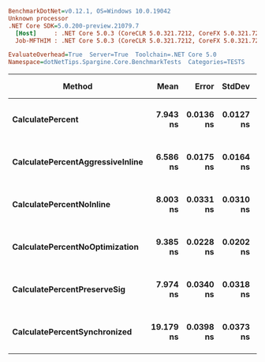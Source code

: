 ``` ini

BenchmarkDotNet=v0.12.1, OS=Windows 10.0.19042
Unknown processor
.NET Core SDK=5.0.200-preview.21079.7
  [Host]     : .NET Core 5.0.3 (CoreCLR 5.0.321.7212, CoreFX 5.0.321.7212), X64 RyuJIT
  Job-MFTHIM : .NET Core 5.0.3 (CoreCLR 5.0.321.7212, CoreFX 5.0.321.7212), X64 RyuJIT

EvaluateOverhead=True  Server=True  Toolchain=.NET Core 5.0  
Namespace=dotNetTips.Spargine.Core.BenchmarkTests  Categories=TESTS  

```
|                           Method |      Mean |     Error |    StdDev |    StdErr |       Min |        Q1 |    Median |        Q3 |       Max |          Op/s | CI99.9% Margin | Iterations | Kurtosis | MValue | Skewness | Ratio |   Welch(10%)/p-values | Rank |                                                            LogicalGroup | Baseline | Gen 0 | Gen 1 | Gen 2 | Allocated | Code Size |
|--------------------------------- |----------:|----------:|----------:|----------:|----------:|----------:|----------:|----------:|----------:|--------------:|---------------:|-----------:|---------:|-------:|---------:|------:|---------------------- |-----:|------------------------------------------------------------------------ |--------- |------:|------:|------:|----------:|----------:|
|                 **CalculatePercent** |  **7.943 ns** | **0.0136 ns** | **0.0127 ns** | **0.0033 ns** |  **7.920 ns** |  **7.934 ns** |  **7.946 ns** |  **7.949 ns** |  **7.970 ns** | **125,897,891.7** |      **0.0136 ns** |      **15.00** |    **2.522** |  **2.000** |   **0.0976** |  **1.00** |             **Base: ?|?** |    **2** | **Job-MFTHIM(EvaluateOverhead=True, Server=True, Toolchain=.NET Core 5.0)** |      **Yes** |     **-** |     **-** |     **-** |         **-** |     **143 B** |
| **CalculatePercentAggressiveInline** |  **6.586 ns** | **0.0175 ns** | **0.0164 ns** | **0.0042 ns** |  **6.553 ns** |  **6.578 ns** |  **6.584 ns** |  **6.600 ns** |  **6.614 ns** | **151,844,249.9** |      **0.0175 ns** |      **15.00** |    **2.065** |  **2.000** |  **-0.1303** |  **0.83** | **Faster: 1.0000|0.0000** |    **1** | **Job-MFTHIM(EvaluateOverhead=True, Server=True, Toolchain=.NET Core 5.0)** |       **No** |     **-** |     **-** |     **-** |         **-** |     **189 B** |
|         **CalculatePercentNoInline** |  **8.003 ns** | **0.0331 ns** | **0.0310 ns** | **0.0080 ns** |  **7.928 ns** |  **7.994 ns** |  **8.000 ns** |  **8.023 ns** |  **8.059 ns** | **124,950,759.9** |      **0.0331 ns** |      **15.00** |    **3.308** |  **2.000** |  **-0.5390** |  **1.01** |   **Same: 1.0000|1.0000** |    **2** | **Job-MFTHIM(EvaluateOverhead=True, Server=True, Toolchain=.NET Core 5.0)** |       **No** |     **-** |     **-** |     **-** |         **-** |     **143 B** |
|   **CalculatePercentNoOptimization** |  **9.385 ns** | **0.0228 ns** | **0.0202 ns** | **0.0054 ns** |  **9.359 ns** |  **9.371 ns** |  **9.383 ns** |  **9.391 ns** |  **9.432 ns** | **106,557,946.1** |      **0.0228 ns** |      **14.00** |    **2.752** |  **2.000** |   **0.7735** |  **1.18** | **Slower: 0.0000|1.0000** |    **3** | **Job-MFTHIM(EvaluateOverhead=True, Server=True, Toolchain=.NET Core 5.0)** |       **No** |     **-** |     **-** |     **-** |         **-** |     **152 B** |
|      **CalculatePercentPreserveSig** |  **7.974 ns** | **0.0340 ns** | **0.0318 ns** | **0.0082 ns** |  **7.924 ns** |  **7.951 ns** |  **7.974 ns** |  **7.998 ns** |  **8.036 ns** | **125,402,753.8** |      **0.0340 ns** |      **15.00** |    **1.847** |  **2.000** |   **0.0576** |  **1.00** |   **Same: 1.0000|1.0000** |    **2** | **Job-MFTHIM(EvaluateOverhead=True, Server=True, Toolchain=.NET Core 5.0)** |       **No** |     **-** |     **-** |     **-** |         **-** |     **143 B** |
|     **CalculatePercentSynchronized** | **19.179 ns** | **0.0398 ns** | **0.0373 ns** | **0.0096 ns** | **19.121 ns** | **19.151 ns** | **19.176 ns** | **19.208 ns** | **19.244 ns** |  **52,139,816.7** |      **0.0398 ns** |      **15.00** |    **1.784** |  **2.000** |   **0.1603** |  **2.41** | **Slower: 0.0000|1.0000** |    **4** | **Job-MFTHIM(EvaluateOverhead=True, Server=True, Toolchain=.NET Core 5.0)** |       **No** |     **-** |     **-** |     **-** |         **-** |     **255 B** |
